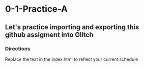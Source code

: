 # 0-1-Practice-A

## Let's practice importing and exporting this github assigment into Glitch

### Directions
Replace the text in the index.html to reflect your current schedule
